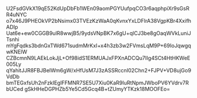 U2FsdGVkX19qE52KdUpDbFb1WEn09aomPGYUufpqCO3r6aqphpiXr9sGsRR4uNYC
o7x46J9PHEOkVP2bNsimx03TVEzKzWaA0qKvnxYxLDFlrA38VgpKBr4XxifhADIp
Uat6e+ew0CGGB9ulR8wwjB5/9ydsVNpBK7x6gU+qlCJ3be8gOaqWVkLuniJTsnhi
mYgFqdks3bdnGxTWd671sudmMrKxI+x4h3zb3w2FVmsLqM9P+69IoJqwgqwKNElW
CZBcmnN9LAEkLokJjL+Of98idS1ERMUAJxFPXnADCQu7IIg4SCt4HtHKWeE005Ly
qYahitJJR8FBJBelWm6gW/xHfUsM7J3zASSRccnI02Chn2+FJPV+VD8ujGo9VdDb
bmTEGxfsUh2nFzkIEglFFMNR7SE5U7Xiu0KaR9IuRtNpmJWboPV6YVdrv7RbUCed
gSkHHeDGPHZb5Ye5Cd5Gcq4B+tZUmyYTKzk18MOOFEo=

